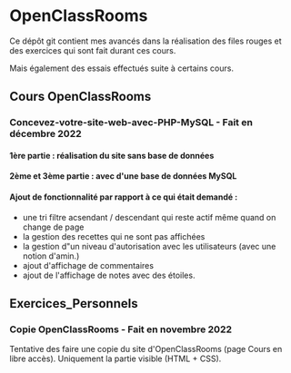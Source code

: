 # OpenClassRooms

Ce dépôt git contient mes avancés dans la réalisation des files rouges et des exercices
qui sont fait durant ces cours.

Mais également des essais effectués suite à certains cours.

## Cours OpenClassRooms

### Concevez-votre-site-web-avec-PHP-MySQL - Fait en décembre 2022

#### 1ère partie : réalisation du site sans base de données

#### 2ème et 3ème partie : avec d'une base de données MySQL

#### Ajout de fonctionnalité par rapport à ce qui était demandé :

- une tri filtre acsendant / descendant qui reste actif même quand on change de page
- la gestion des recettes qui ne sont pas affichées
- la gestion d"un niveau d'autorisation avec les utilisateurs (avec une notion d'amin.)
- ajout d'affichage de commentaires
- ajout de l'affichage de notes avec des étoiles.

## Exercices_Personnels

### Copie OpenClassRooms - Fait en novembre 2022

Tentative des faire une copie du site d'OpenClassRooms (page Cours en libre accès).
Uniquement la partie visible (HTML + CSS).
